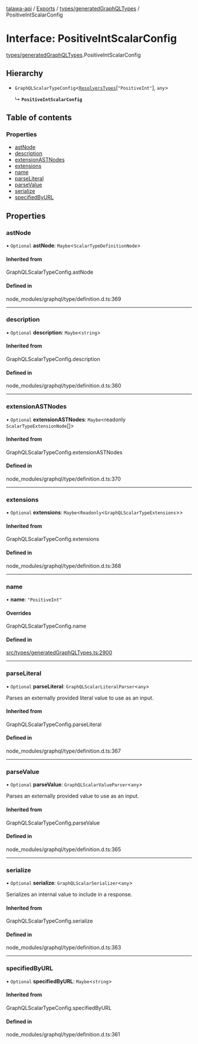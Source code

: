 [talawa-api](../README.md) / [Exports](../modules.md) / [types/generatedGraphQLTypes](../modules/types_generatedGraphQLTypes.md) / PositiveIntScalarConfig

# Interface: PositiveIntScalarConfig

[types/generatedGraphQLTypes](../modules/types_generatedGraphQLTypes.md).PositiveIntScalarConfig

## Hierarchy

- `GraphQLScalarTypeConfig`\<[`ResolversTypes`](../modules/types_generatedGraphQLTypes.md#resolverstypes)[``"PositiveInt"``], `any`\>

  ↳ **`PositiveIntScalarConfig`**

## Table of contents

### Properties

- [astNode](types_generatedGraphQLTypes.PositiveIntScalarConfig.md#astnode)
- [description](types_generatedGraphQLTypes.PositiveIntScalarConfig.md#description)
- [extensionASTNodes](types_generatedGraphQLTypes.PositiveIntScalarConfig.md#extensionastnodes)
- [extensions](types_generatedGraphQLTypes.PositiveIntScalarConfig.md#extensions)
- [name](types_generatedGraphQLTypes.PositiveIntScalarConfig.md#name)
- [parseLiteral](types_generatedGraphQLTypes.PositiveIntScalarConfig.md#parseliteral)
- [parseValue](types_generatedGraphQLTypes.PositiveIntScalarConfig.md#parsevalue)
- [serialize](types_generatedGraphQLTypes.PositiveIntScalarConfig.md#serialize)
- [specifiedByURL](types_generatedGraphQLTypes.PositiveIntScalarConfig.md#specifiedbyurl)

## Properties

### astNode

• `Optional` **astNode**: `Maybe`\<`ScalarTypeDefinitionNode`\>

#### Inherited from

GraphQLScalarTypeConfig.astNode

#### Defined in

node_modules/graphql/type/definition.d.ts:369

___

### description

• `Optional` **description**: `Maybe`\<`string`\>

#### Inherited from

GraphQLScalarTypeConfig.description

#### Defined in

node_modules/graphql/type/definition.d.ts:360

___

### extensionASTNodes

• `Optional` **extensionASTNodes**: `Maybe`\<readonly `ScalarTypeExtensionNode`[]\>

#### Inherited from

GraphQLScalarTypeConfig.extensionASTNodes

#### Defined in

node_modules/graphql/type/definition.d.ts:370

___

### extensions

• `Optional` **extensions**: `Maybe`\<`Readonly`\<`GraphQLScalarTypeExtensions`\>\>

#### Inherited from

GraphQLScalarTypeConfig.extensions

#### Defined in

node_modules/graphql/type/definition.d.ts:368

___

### name

• **name**: ``"PositiveInt"``

#### Overrides

GraphQLScalarTypeConfig.name

#### Defined in

[src/types/generatedGraphQLTypes.ts:2900](https://github.com/PalisadoesFoundation/talawa-api/blob/de4debc/src/types/generatedGraphQLTypes.ts#L2900)

___

### parseLiteral

• `Optional` **parseLiteral**: `GraphQLScalarLiteralParser`\<`any`\>

Parses an externally provided literal value to use as an input.

#### Inherited from

GraphQLScalarTypeConfig.parseLiteral

#### Defined in

node_modules/graphql/type/definition.d.ts:367

___

### parseValue

• `Optional` **parseValue**: `GraphQLScalarValueParser`\<`any`\>

Parses an externally provided value to use as an input.

#### Inherited from

GraphQLScalarTypeConfig.parseValue

#### Defined in

node_modules/graphql/type/definition.d.ts:365

___

### serialize

• `Optional` **serialize**: `GraphQLScalarSerializer`\<`any`\>

Serializes an internal value to include in a response.

#### Inherited from

GraphQLScalarTypeConfig.serialize

#### Defined in

node_modules/graphql/type/definition.d.ts:363

___

### specifiedByURL

• `Optional` **specifiedByURL**: `Maybe`\<`string`\>

#### Inherited from

GraphQLScalarTypeConfig.specifiedByURL

#### Defined in

node_modules/graphql/type/definition.d.ts:361
